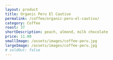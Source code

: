 ```yaml
---
layout: product
title: Organic Peru El Cautivo
permalink: /coffee/organic-peru-el-cautivo/
category: Coffee
roast: 37  
shortDescription: peach, almond, milk chocolate
price: 11.00
smallImage: /assets/images/coffee-peru.jpg
largeImage: /assets/images/coffee-peru.jpg
# soldOut: false
---  
```

